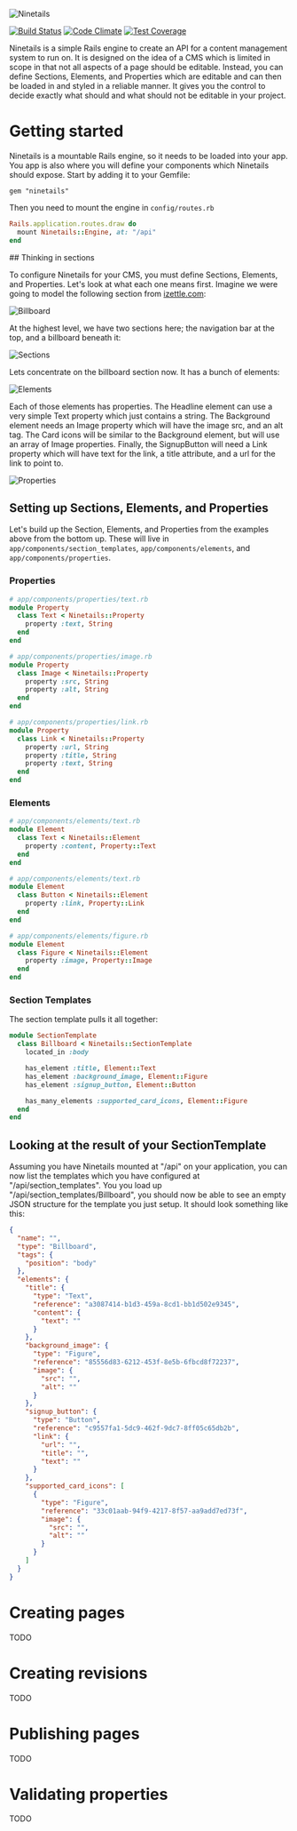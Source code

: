 ![Ninetails](http://i.imgur.com/jv28Kg3.png)

[![Build Status](https://travis-ci.org/iZettle/ninetails.svg)](https://travis-ci.org/iZettle/ninetails)
[![Code Climate](https://codeclimate.com/github/iZettle/ninetails/badges/gpa.svg)](https://codeclimate.com/github/iZettle/ninetails)
[![Test Coverage](https://codeclimate.com/github/iZettle/ninetails/badges/coverage.svg)](https://codeclimate.com/github/iZettle/ninetails/coverage)

Ninetails is a simple Rails engine to create an API for a content management system to run on. It is designed on the idea of a CMS which is limited in scope in that not all aspects of a page should be editable. Instead, you can define Sections, Elements, and Properties which are editable and can then be loaded in and styled in a reliable manner. It gives you the control to decide exactly what should and what should not be editable in your project.

# Getting started

Ninetails is a mountable Rails engine, so it needs to be loaded into your app. You app is also where you will define your components which Ninetails should expose. Start by adding it to your Gemfile:

```
gem "ninetails"
```

Then you need to mount the engine in `config/routes.rb`

```ruby
Rails.application.routes.draw do
  mount Ninetails::Engine, at: "/api"
end
```

## Thinking in sections

To configure Ninetails for your CMS, you must define Sections, Elements, and Properties. Let's look at what each one means first. Imagine we were going to model the following section from [izettle.com](https://www.izettle.com):

![Billboard](http://i.imgur.com/LFqCSpo.png)

At the highest level, we have two sections here; the navigation bar at the top, and a billboard beneath it:

![Sections](http://i.imgur.com/Ab5sAhW.png)

Lets concentrate on the billboard section now. It has a bunch of elements:

![Elements](http://i.imgur.com/sVokxCD.png)

Each of those elements has properties. The Headline element can use a very simple Text property which just contains a string. The Background element needs an Image property which will have the image src, and an alt tag. The Card icons will be similar to the Background element, but will use an array of Image properties. Finally, the SignupButton will need a Link property which will have text for the link, a title attribute, and a url for the link to point to.

![Properties](http://i.imgur.com/64Fog28.png)

## Setting up Sections, Elements, and Properties

Let's build up the Section, Elements, and Properties from the examples above from the bottom up. These will live in `app/components/section_templates`, `app/components/elements`, and `app/components/properties`.

### Properties

```ruby
# app/components/properties/text.rb
module Property
  class Text < Ninetails::Property
    property :text, String
  end
end
```

```ruby
# app/components/properties/image.rb
module Property
  class Image < Ninetails::Property
    property :src, String
    property :alt, String
  end
end
```

```ruby
# app/components/properties/link.rb
module Property
  class Link < Ninetails::Property
    property :url, String
    property :title, String
    property :text, String
  end
end
```

### Elements

```ruby
# app/components/elements/text.rb
module Element
  class Text < Ninetails::Element
    property :content, Property::Text
  end
end
```

```ruby
# app/components/elements/text.rb
module Element
  class Button < Ninetails::Element
    property :link, Property::Link
  end
end
```

```ruby
# app/components/elements/figure.rb
module Element
  class Figure < Ninetails::Element
    property :image, Property::Image
  end
end
```

### Section Templates

The section template pulls it all together:

```ruby
module SectionTemplate
  class Billboard < Ninetails::SectionTemplate
    located_in :body

    has_element :title, Element::Text
    has_element :background_image, Element::Figure
    has_element :signup_button, Element::Button

    has_many_elements :supported_card_icons, Element::Figure
  end
end
```

## Looking at the result of your SectionTemplate

Assuming you have Ninetails mounted at "/api" on your application, you can now list the templates which you have configured at "/api/section_templates". You you load up "/api/section_templates/Billboard", you should now be able to see an empty JSON structure for the template you just setup. It should look something like this:

```json
{
  "name": "",
  "type": "Billboard",
  "tags": {
    "position": "body"
  },
  "elements": {
    "title": {
      "type": "Text",
      "reference": "a3087414-b1d3-459a-8cd1-bb1d502e9345",
      "content": {
        "text": ""
      }
    },
    "background_image": {
      "type": "Figure",
      "reference": "85556d83-6212-453f-8e5b-6fbcd8f72237",
      "image": {
        "src": "",
        "alt": ""
      }
    },
    "signup_button": {
      "type": "Button",
      "reference": "c9557fa1-5dc9-462f-9dc7-8ff05c65db2b",
      "link": {
        "url": "",
        "title": "",
        "text": ""
      }
    },
    "supported_card_icons": [
      {
        "type": "Figure",
        "reference": "33c01aab-94f9-4217-8f57-aa9add7ed73f",
        "image": {
          "src": "",
          "alt": ""
        }
      }
    ]
  }
}
```

# Creating pages

TODO

# Creating revisions

TODO

# Publishing pages

TODO

# Validating properties

TODO
